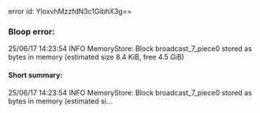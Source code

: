 error id: YloxvhMzzfdN3c1GibhX3g==
### Bloop error:

25/06/17 14:23:54 INFO MemoryStore: Block broadcast_7_piece0 stored as bytes in memory (estimated size 8.4 KiB, free 4.5 GiB)
#### Short summary: 

25/06/17 14:23:54 INFO MemoryStore: Block broadcast_7_piece0 stored as bytes in memory (estimated si...